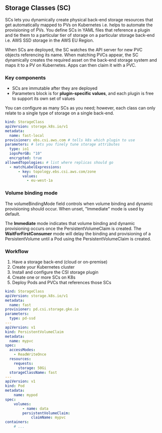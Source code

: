 ## Storage Classes (SC)

SCs lets you dynamically create physical back-end storage resources that get automatically mapped to PVs on Kubernetes i.e. helps to automate the provisioning of PVs. You define SCs in YAML files that reference a plugin and tie them to a particular tier of storage on a particular storage back-end i.e. AWS SSD storage in the AWS EU Region.

When SCs are deployed, the SC watches the API server for new PVC objects referencing its name. When matching PVCs appear, the SC dynamically creates the required asset on the back-end storage system and maps it to a PV on Kubernetes. Apps can then claim it with a PVC.

### Key components

- SCs are immutable after they are deployed
- Parameters block is for **plugin-specific values**, and each plugin is free to support its own set of values

You can configure as many SCs as you need; however, each class can only relate to a single type of storage on a single back-end.

```yaml
kind: StorageClass
apiVersion: storage.k8s.io/v1
metadata:
  name: fast-local
provisioner: ebs.csi.aws.com # tells k8s which plugin to use
parameters: # lets you finely tune storage attributes
  type: io1
  iopsPerGB: "10"
  encrypted: true
allowedTopologies: # list where replicas should go
  - matchLabelExpressions:
      - key: topology.ebs.csi.aws.com/zone
        values:
          - eu-west-1a
```

### Volume binding mode

The volumeBindingMode field controls when volume binding and dynamic provisioning should occur. When unset, "Immediate" mode is used by default.

The **Immediate** mode indicates that volume binding and dynamic provisioning occurs once the PersistentVolumeClaim is created. The **WaitForFirstConsumer** mode will delay the binding and provisioning of a PersistentVolume until a Pod using the PersistentVolumeClaim is created.

### Workflow

1. Have a storage back-end (cloud or on-premise)
2. Create your Kubernetes cluster
3. Install and configure the CSI storage plugin
4. Create one or more SCs on K8s
5. Deploy Pods and PVCs that references those SCs

```yaml
kind: StorageClass
apiVersion: storage.k8s.io/v1
metadata:
  name: fast
provisioner: pd.csi.storage.gke.io
parameters:
  type: pd-ssd
---
apiVersion: v1
kind: PersistentVolumeClaim
metadata:
  name: mypvc
spec:
  accessModes:
    - ReadWriteOnce
  resources:
    requests:
      storage: 50Gi
  storageClassName: fast
---
apiVersion: v1
kind: Pod
metadata:
    name: mypod
spec:
    volumes:
        - name: data
        persistentVolumeClaim:
            claimName: mypvc
containers:
    # ...
```

